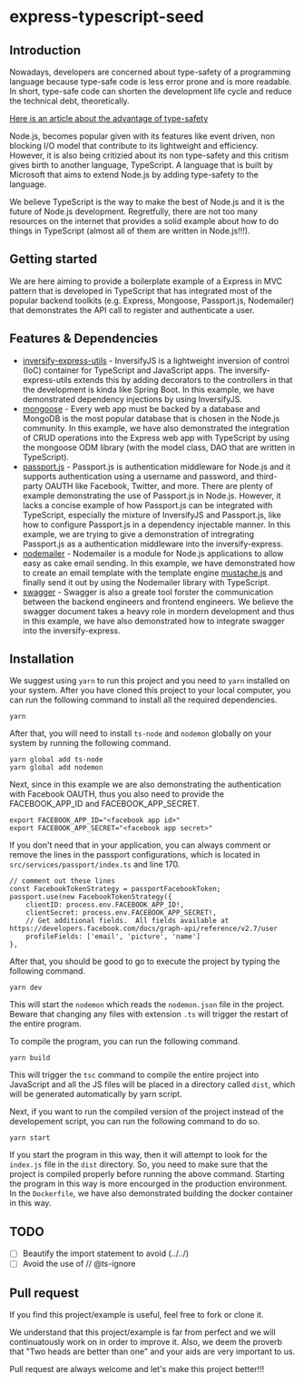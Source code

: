# express-typescript-seed

## Introduction

Nowadays, developers are concerned about type-safety of a programming language because type-safe code is less error prone and is more readable. In short, type-safe code can shorten the development life cycle and reduce the technical debt, theoretically.

[Here is an article about the advantage of type-safety](https://dzone.com/articles/writing-typesafe-and-lean)

Node.js, becomes popular given with its features like event driven, non blocking I/O model that contribute to its lightweight and efficiency. However, it is also being critizied about its non type-safety and this critism gives birth to another language, TypeScript. A language that is built by Microsoft that aims to extend Node.js by adding type-safety to the language.

We believe TypeScript is the way to make the best of Node.js and it is the future of Node.js development. Regretfully, there are not too many resources on the internet that provides a solid example about how to do things in TypeScript (almost all of them are written in Node.js!!!).

## Getting started

We are here aiming to provide a boilerplate example of a Express in MVC pattern that is developed in TypeScript that has integrated most of the popular backend toolkits (e.g. Express, Mongoose, Passport.js, Nodemailer) that demonstrates the API call to register and authenticate a user.

## Features & Dependencies

* [inversify-express-utils](https://github.com/inversify/inversify-express-utils) - InversifyJS is a lightweight inversion of control (IoC) container for TypeScript and JavaScript apps. The inversify-express-utils extends this by adding decorators to the controllers in that the development is kinda like Spring Boot. In this example, we have demonstrated dependency injections by using InversifyJS.
* [mongoose](https://mongoosejs.com/) - Every web app must be backed by a database and MongoDB is the most popular database that is chosen in the Node.js community. In this example, we have also demonstrated the integration of CRUD operations into the Express web app with TypeScript by using the mongoose ODM library (with the model class, DAO that are written in TypeScript).
* [passport.js](http://www.passportjs.org/) - Passport.js is authentication middleware for Node.js and it supports authentication using a username and password, and third-party OAUTH like Facebook, Twitter, and more. There are plenty of example demonstrating the use of Passport.js in Node.js. However, it lacks a concise example of how Passport.js can be integrated with TypeScript, especially the mixture of InversifyJS and Passport.js, like how to configure Passport.js in a dependency injectable manner. In this example, we are trying to give a demonstration of intregrating Passport.js as a authentication middleware into the inversify-express.
* [nodemailer](https://nodemailer.com/about/) - Nodemailer is a module for Node.js applications to allow easy as cake email sending. In this example, we have demonstrated how to create an email template with the template engine [mustache.js](https://github.com/janl/mustache.js/) and finally send it out by using the Nodemailer library with TypeScript.
* [swagger](https://swagger.io/) - Swagger is also a greate tool forster the communication between the backend engineers and frontend engineers. We believe the swagger document takes a heavy role in mordern development and thus in this example, we have also demonstrated how to integrate swagger into the inversify-express.

## Installation

We suggest using `yarn` to run this project and you need to `yarn` installed on your system. After you have cloned this project to your local computer, you can run the following command to install all the required dependencies.

```
yarn
```

After that, you will need to install `ts-node` and `nodemon` globally on your system by running the following command.

```
yarn global add ts-node
yarn global add nodemon
```

Next, since in this example we are also demonstrating the authentication with Facebook OAUTH, thus you also need to provide the FACEBOOK_APP_ID and FACEBOOK_APP_SECRET.

```
export FACEBOOK_APP_ID="<facebook app id>"
export FACEBOOK_APP_SECRET="<facebook app secret>"
```

If you don't need that in your application, you can always comment or remove the lines in the passport configurations, which is located in `src/services/passport/index.ts` and line 170.

```
// comment out these lines
const FacebookTokenStrategy = passportFacebookToken;
passport.use(new FacebookTokenStrategy({
    clientID: process.env.FACEBOOK_APP_ID!,
    clientSecret: process.env.FACEBOOK_APP_SECRET!,
    // Get additional fields.  All fields available at https://developers.facebook.com/docs/graph-api/reference/v2.7/user
    profileFields: ['email', 'picture', 'name']
},
```

After that, you should be good to go to execute the project by typing the following command.

```
yarn dev
```

This will start the `nodemon` which reads the `nodemon.json` file in the project. Beware that changing any files with extension `.ts` will trigger the restart of the entire program.

To compile the program, you can run the following command.

```
yarn build
```

This will trigger the `tsc` command to compile the entire project into JavaScript and all the JS files will be placed in a directory called `dist`, which will be generated automatically by yarn script.

Next, if you want to run the compiled version of the project instead of the developement script, you can run the following command to do so.

```
yarn start
```

If you start the program in this way, then it will attempt to look for the `index.js` file in the `dist` directory. So, you need to make sure that the project is compiled properly before running the above command. Starting the program in this way is more encourged in the production environment. In the `Dockerfile`, we have also demonstrated building the docker container in this way.

## TODO

- [ ] Beautify the import statement to avoid (../../)
- [ ] Avoid the use of // @ts-ignore

## Pull request

If you find this project/example is useful, feel free to fork or clone it.

We understand that this project/example is far from perfect and we will continuatously work on in order to improve it. Also, we deem the proverb that "Two heads are better than one" and your aids are very important to us.

Pull request are always welcome and let's make this project better!!!
